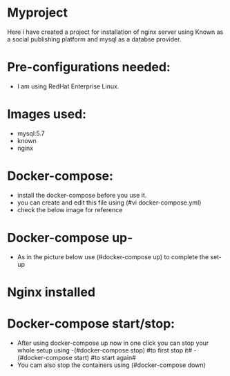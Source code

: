 # Myproject


Here i have created a project for installation of nginx server using Known as a social publishing platform and mysql as a databse provider.

# Pre-configurations needed:
- I am using RedHat Enterprise Linux.

# Images used:
- mysql:5.7
- known
- nginx

# Docker-compose:
 - install the docker-compose before you use it.
 - you can create and edit this file using (#vi docker-compose.yml)
 - check the below image for reference

# Docker-compose up-
 - As in the picture below use (#docker-compose up) to complete the set-up
 
# Nginx installed

# Docker-compose start/stop:
- After using docker-compose up now in one click you can stop your whole setup using
  -(#docker-compose stop) #to first stop it#
  -(#docker-compose start) #to start again#
- You cam also stop the containers using (#docker-compose down)
